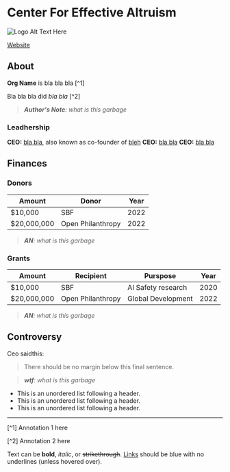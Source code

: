 # Center For Effective Altruism

![Logo Alt Text Here](https://upload.wikimedia.org/wikipedia/commons/thumb/9/9e/Picea_abies_shoot_with_buds%2C_Sogndal%2C_Norway.jpg/240px-Picea_abies_shoot_with_buds%2C_Sogndal%2C_Norway.jpg)

[Website]()

## About

**Org Name** is bla bla bla [^1]

Bla bla bla did _bla bla_ [^2]

> ***Author's Note**: what is this garbage*
 
 
### Leadhership

**CEO:** [bla bla](), also known as co-founder of [bleh]()
**CEO:** [bla bla]()
**CEO:** [bla bla]()

## Finances

### Donors

| Amount        | Donor               | Year |
| ------------- | ------------------- | ---- |
| $10,000       | SBF                 | 2022 |
| $20,000,000   | Open Philanthropy   | 2022 |

> _**AN**: what is this garbage_


### Grants

| Amount        | Recipient           | Purspose           | Year |
| ------------- | ------------------- | ------------------ | ---- |
| $10,000       | SBF                 | AI Safety research | 2020 |
| $20,000,000   | Open Philanthropy   | Global Development | 2022 |

> _**AN**: what is this garbage_



## Controversy

Ceo saidthis:
> There should be no margin below this final sentence.

> _**wtf**: what is this garbage_


* This is an unordered list following a header.
* This is an unordered list following a header.
* This is an unordered list following a header.


---


[^1] Annotation 1 here

[^2] Annotation 2 here

Text can be **bold**, _italic_, or ~~strikethrough~~. [Links](https://gohugo.io) should be blue with no underlines (unless hovered over).


